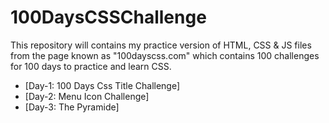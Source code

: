 # 100DaysCSSChallenge
This repository will contains my practice version of HTML, CSS &amp; JS files from the page known as "100dayscss.com"  which contains 100 challenges for 100 days to practice and learn CSS.

- [Day-1: 100 Days Css Title Challenge]
- [Day-2: Menu Icon Challenge]
- [Day-3: The Pyramide]
